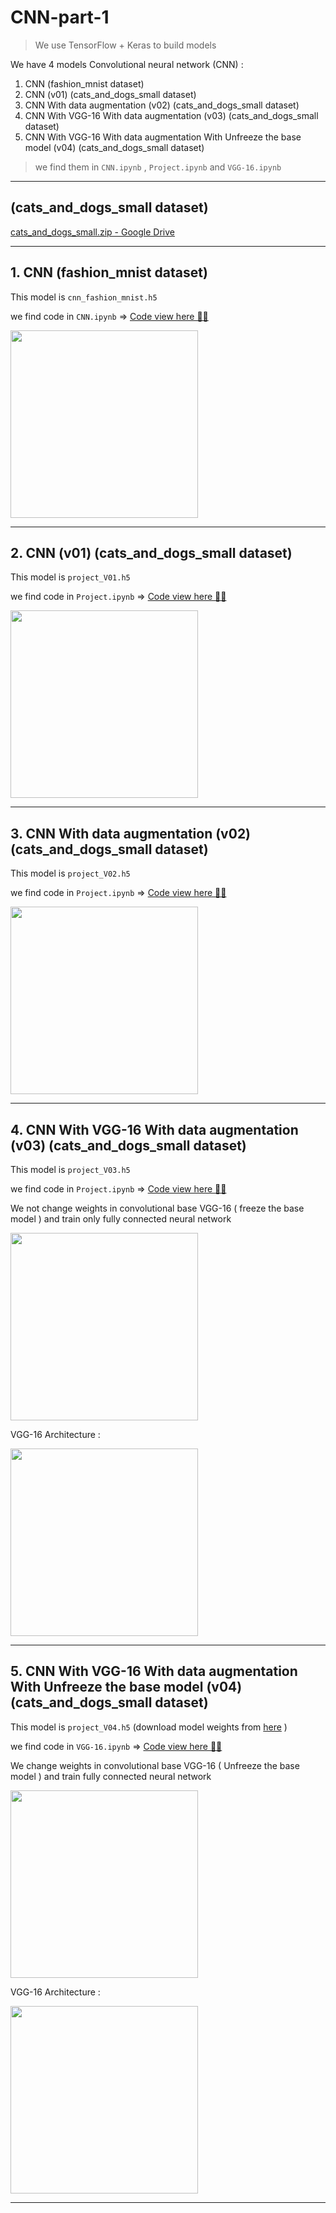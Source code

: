 # CNN-part-1

> We use TensorFlow + Keras to build models

We have 4 models Convolutional neural network (CNN) :

1. CNN (fashion_mnist dataset)
2. CNN (v01) (cats_and_dogs_small dataset)
3. CNN With data augmentation (v02) (cats_and_dogs_small dataset)
4. CNN With VGG-16 With data augmentation (v03) (cats_and_dogs_small dataset)
5. CNN With VGG-16 With data augmentation With Unfreeze the base model (v04) (cats_and_dogs_small dataset)

> we find them in `CNN.ipynb` , `Project.ipynb` and `VGG-16.ipynb`

---

## (cats_and_dogs_small dataset)

[cats_and_dogs_small.zip - Google Drive](https://drive.google.com/file/d/16AlwTDOeyFaiP3RPxKOk5s80IycK80X4/view)

---

## 1. CNN (fashion_mnist dataset)

This model is `cnn_fashion_mnist.h5`

we find code in `CNN.ipynb` => [Code view here 👨‍💻](https://nbviewer.jupyter.org/github/ahmedatef1610/CNN-part-1/blob/main/CNN.ipynb)

<!-- ![cnn_fashion_mnist](cnn_fashion_mnist.png) -->

<img src="cnn_fashion_mnist.png" height="" width="300" />


---

## 2. CNN (v01) (cats_and_dogs_small dataset)

This model is `project_V01.h5`

we find code in `Project.ipynb` => [Code view here 👨‍💻](https://nbviewer.jupyter.org/github/ahmedatef1610/CNN-part-1/blob/main/Project.ipynb)

<!-- ![CNN (v01)](project_V01.png) -->

<img src="project_V01.png" width="300" />

---

## 3. CNN With data augmentation (v02) (cats_and_dogs_small dataset)

This model is `project_V02.h5`

we find code in `Project.ipynb` => [Code view here 👨‍💻](https://nbviewer.jupyter.org/github/ahmedatef1610/CNN-part-1/blob/main/Project.ipynb)

<!-- ![CNN (v02)](project_V02.png) -->

<img src="project_V02.png" width="300" />

---

## 4. CNN With VGG-16 With data augmentation (v03) (cats_and_dogs_small dataset)

This model is `project_V03.h5`

we find code in `Project.ipynb` => [Code view here 👨‍💻](https://nbviewer.jupyter.org/github/ahmedatef1610/CNN-part-1/blob/main/Project.ipynb)

We not change weights in convolutional base VGG-16 ( freeze the base model ) and train only fully connected neural network

<!-- ![CNN (v03)](project_V03.png) -->

<img src="project_V03.png" width="300" />

VGG-16 Architecture :

<!-- ![VGG_16](VGG_16.png) -->

<img src="VGG_16.png" width="300" />

---

## 5. CNN With VGG-16 With data augmentation With Unfreeze the base model (v04) (cats_and_dogs_small dataset)

This model is `project_V04.h5` (download model weights from [here](https://drive.google.com/file/d/1QR8SlQggBtn_A8EI77RtejgX3NiY9RWe/view?usp=sharing) )

we find code in `VGG-16.ipynb`  => [Code view here 👨‍💻](https://nbviewer.jupyter.org/github/ahmedatef1610/CNN-part-1/blob/main/VGG-16.ipynb)

We change weights in convolutional base VGG-16 ( Unfreeze the base model ) and train fully connected neural network

<!-- ![CNN (v03)](project_V03.png) -->

<img src="project_V03.png" width="300" />

VGG-16 Architecture :

<!-- ![VGG_16](VGG_16.png) -->

<img src="VGG_16.png" width="300" />

---
